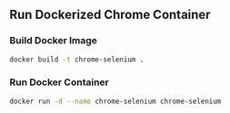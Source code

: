 ## Run Dockerized Chrome Container

### Build Docker Image
```bash
docker build -t chrome-selenium .
```

### Run Docker Container
```bash
docker run -d --name chrome-selenium chrome-selenium
```
